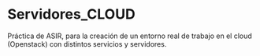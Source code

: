 # Servidores_CLOUD
Práctica de ASIR, para la creación de un entorno real de trabajo en el cloud (Openstack) con distintos servicios y servidores.
